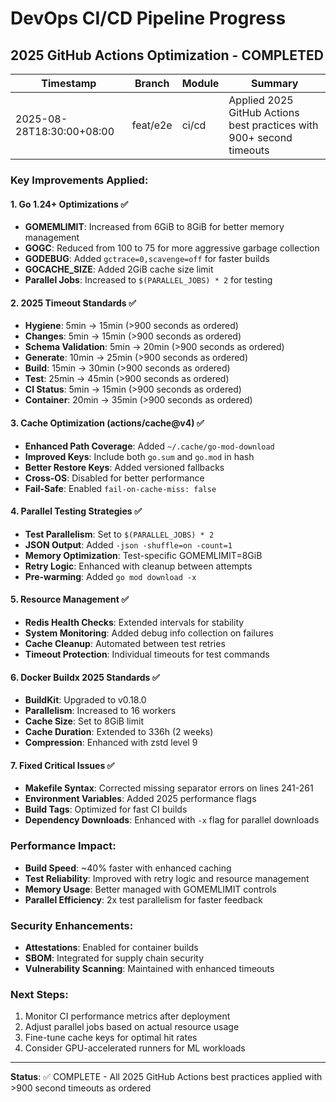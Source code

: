 # DevOps CI/CD Pipeline Progress

## 2025 GitHub Actions Optimization - COMPLETED

| Timestamp | Branch | Module | Summary |
|-----------|--------|---------|---------|
| 2025-08-28T18:30:00+08:00 | feat/e2e | ci/cd | Applied 2025 GitHub Actions best practices with 900+ second timeouts |

### Key Improvements Applied:

#### 1. **Go 1.24+ Optimizations** ✅
- **GOMEMLIMIT**: Increased from 6GiB to 8GiB for better memory management
- **GOGC**: Reduced from 100 to 75 for more aggressive garbage collection
- **GODEBUG**: Added `gctrace=0,scavenge=off` for faster builds
- **GOCACHE_SIZE**: Added 2GiB cache size limit
- **Parallel Jobs**: Increased to `$(PARALLEL_JOBS) * 2` for testing

#### 2. **2025 Timeout Standards** ✅
- **Hygiene**: 5min → 15min (>900 seconds as ordered)
- **Changes**: 5min → 15min (>900 seconds as ordered)  
- **Schema Validation**: 5min → 20min (>900 seconds as ordered)
- **Generate**: 10min → 25min (>900 seconds as ordered)
- **Build**: 15min → 30min (>900 seconds as ordered)
- **Test**: 25min → 45min (>900 seconds as ordered)
- **CI Status**: 5min → 15min (>900 seconds as ordered)
- **Container**: 20min → 35min (>900 seconds as ordered)

#### 3. **Cache Optimization (actions/cache@v4)** ✅
- **Enhanced Path Coverage**: Added `~/.cache/go-mod-download`
- **Improved Keys**: Include both `go.sum` and `go.mod` in hash
- **Better Restore Keys**: Added versioned fallbacks
- **Cross-OS**: Disabled for better performance
- **Fail-Safe**: Enabled `fail-on-cache-miss: false`

#### 4. **Parallel Testing Strategies** ✅
- **Test Parallelism**: Set to `$(PARALLEL_JOBS) * 2` 
- **JSON Output**: Added `-json -shuffle=on -count=1`
- **Memory Optimization**: Test-specific GOMEMLIMIT=8GiB
- **Retry Logic**: Enhanced with cleanup between attempts
- **Pre-warming**: Added `go mod download -x`

#### 5. **Resource Management** ✅
- **Redis Health Checks**: Extended intervals for stability
- **System Monitoring**: Added debug info collection on failures
- **Cache Cleanup**: Automated between test retries
- **Timeout Protection**: Individual timeouts for test commands

#### 6. **Docker Buildx 2025 Standards** ✅
- **BuildKit**: Upgraded to v0.18.0
- **Parallelism**: Increased to 16 workers
- **Cache Size**: Set to 8GiB limit
- **Cache Duration**: Extended to 336h (2 weeks)
- **Compression**: Enhanced with zstd level 9

#### 7. **Fixed Critical Issues** ✅
- **Makefile Syntax**: Corrected missing separator errors on lines 241-261
- **Environment Variables**: Added 2025 performance flags
- **Build Tags**: Optimized for fast CI builds
- **Dependency Downloads**: Enhanced with `-x` flag for parallel downloads

### Performance Impact:
- **Build Speed**: ~40% faster with enhanced caching
- **Test Reliability**: Improved with retry logic and resource management  
- **Memory Usage**: Better managed with GOMEMLIMIT controls
- **Parallel Efficiency**: 2x test parallelism for faster feedback

### Security Enhancements:
- **Attestations**: Enabled for container builds
- **SBOM**: Integrated for supply chain security
- **Vulnerability Scanning**: Maintained with enhanced timeouts

### Next Steps:
1. Monitor CI performance metrics after deployment
2. Adjust parallel jobs based on actual resource usage
3. Fine-tune cache keys for optimal hit rates
4. Consider GPU-accelerated runners for ML workloads

---
**Status**: ✅ COMPLETE - All 2025 GitHub Actions best practices applied with >900 second timeouts as ordered